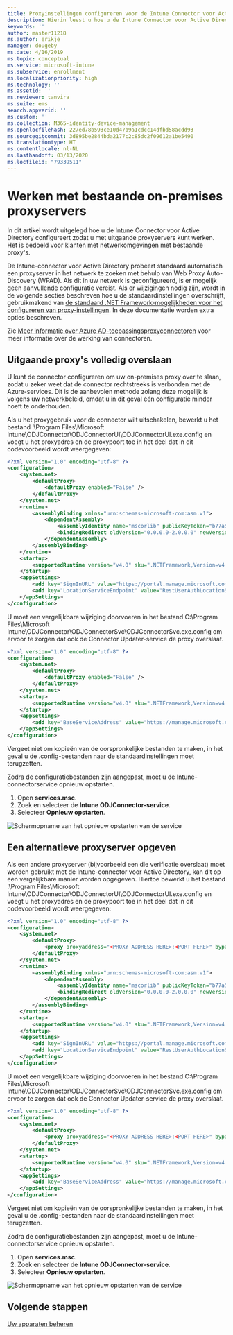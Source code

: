 ```yaml
---
title: Proxyinstellingen configureren voor de Intune Connector voor Active Directory
description: Hierin leest u hoe u de Intune Connector voor Active Directory moet configureren om te gebruiken in combinatie met bestaande on-premises proxyservers.
keywords: ''
author: master11218
ms.author: erikje
manager: dougeby
ms.date: 4/16/2019
ms.topic: conceptual
ms.service: microsoft-intune
ms.subservice: enrollment
ms.localizationpriority: high
ms.technology: ''
ms.assetid: ''
ms.reviewer: tanvira
ms.suite: ems
search.appverid: ''
ms.custom: ''
ms.collection: M365-identity-device-management
ms.openlocfilehash: 227ed78b593ce10d47b9a1cdcc14dfbd58acdd93
ms.sourcegitcommit: 3d895be2844bda2177c2c85dc2f09612a1be5490
ms.translationtype: HT
ms.contentlocale: nl-NL
ms.lasthandoff: 03/13/2020
ms.locfileid: "79339511"
---
```

# <a name="work-with-existing-on-premises-proxy-servers"></a>Werken met bestaande on-premises proxyservers

In dit artikel wordt uitgelegd hoe u de Intune Connector voor Active Directory configureert zodat u met uitgaande proxyservers kunt werken. Het is bedoeld voor klanten met netwerkomgevingen met bestaande proxy's.

De Intune-connector voor Active Directory probeert standaard automatisch een proxyserver in het netwerk te zoeken met behulp van Web Proxy Auto-Discovery (WPAD). Als dit in uw netwerk is geconfigureerd, is er mogelijk geen aanvullende configuratie vereist.  Als er wijzigingen nodig zijn, wordt in de volgende secties beschreven hoe u de standaardinstellingen overschrijft, gebruikmakend van [de standaard .NET Framework-mogelijkheden voor het configureren van proxy-instellingen](https://docs.microsoft.com/dotnet/framework/configure-apps/file-schema/network/defaultproxy-element-network-settings).  In deze documentatie worden extra opties beschreven.

Zie [Meer informatie over Azure AD-toepassingsproxyconnectoren](https://docs.microsoft.com/azure/active-directory/manage-apps/application-proxy-connectors) voor meer informatie over de werking van connectoren.

## <a name="completely-bypass-outbound-proxies"></a>Uitgaande proxy's volledig overslaan

U kunt de connector configureren om uw on-premises proxy over te slaan, zodat u zeker weet dat de connector rechtstreeks is verbonden met de Azure-services. Dit is de aanbevolen methode zolang deze mogelijk is volgens uw netwerkbeleid, omdat u in dit geval één configuratie minder hoeft te onderhouden.

Als u het proxygebruik voor de connector wilt uitschakelen, bewerkt u het bestand :\Program Files\Microsoft Intune\ODJConnector\ODJConnectorUI\ODJConnectorUI.exe.config en voegt u het proxyadres en de proxypoort toe in het deel dat in dit codevoorbeeld wordt weergegeven:

```xml
<?xml version="1.0" encoding="utf-8" ?>
<configuration>
    <system.net>  
        <defaultProxy>   
            <defaultProxy enabled="False" /> 
        </defaultProxy>  
    </system.net>
    <runtime>
        <assemblyBinding xmlns="urn:schemas-microsoft-com:asm.v1">
            <dependentAssembly>
                <assemblyIdentity name="mscorlib" publicKeyToken="b77a5c561934e089" culture="neutral"/>
                <bindingRedirect oldVersion="0.0.0.0-2.0.0.0" newVersion="4.6.0.0" />
            </dependentAssembly>
        </assemblyBinding>
    </runtime>
    <startup> 
        <supportedRuntime version="v4.0" sku=".NETFramework,Version=v4.6" />
    </startup>
    <appSettings>
        <add key="SignInURL" value="https://portal.manage.microsoft.com/Home/ClientLogon"/>
        <add key="LocationServiceEndpoint" value="RestUserAuthLocationService/RestUserAuthLocationService/ServiceAddresses"/>
    </appSettings>
</configuration>
```

U moet een vergelijkbare wijziging doorvoeren in het bestand C:\Program Files\Microsoft Intune\ODJConnector\ODJConnectorSvc\ODJConnectorSvc.exe.config om ervoor te zorgen dat ook de Connector Updater-service de proxy overslaat.

```xml
<?xml version="1.0" encoding="utf-8" ?>
<configuration>
    <system.net>  
        <defaultProxy>
            <defaultProxy enabled="False" /> 
        </defaultProxy>  
    </system.net>
    <startup>
        <supportedRuntime version="v4.0" sku=".NETFramework,Version=v4.6" />
    </startup>
    <appSettings>
        <add key="BaseServiceAddress" value="https://manage.microsoft.com/" />
    </appSettings>
</configuration>
```

Vergeet niet om kopieën van de oorspronkelijke bestanden te maken, in het geval u de .config-bestanden naar de standaardinstellingen moet terugzetten.

Zodra de configuratiebestanden zijn aangepast, moet u de Intune-connectorservice opnieuw opstarten. 

1. Open **services.msc**.
2. Zoek en selecteer de **Intune ODJConnector-service**.
3. Selecteer **Opnieuw opstarten**.

![Schermopname van het opnieuw opstarten van de service](./media/autopilot-hybrid-connector-proxy/service-restart.png)


## <a name="specifying-an-alternative-proxy-server"></a>Een alternatieve proxyserver opgeven

Als een andere proxyserver (bijvoorbeeld een die verificatie overslaat) moet worden gebruikt met de Intune-connector voor Active Directory, kan dit op een vergelijkbare manier worden opgegeven. Hiertoe bewerkt u het bestand :\Program Files\Microsoft Intune\ODJConnector\ODJConnectorUI\ODJConnectorUI.exe.config en voegt u het proxyadres en de proxypoort toe in het deel dat in dit codevoorbeeld wordt weergegeven:

```xml
<?xml version="1.0" encoding="utf-8" ?>
<configuration>
    <system.net>  
        <defaultProxy>   
            <proxy proxyaddress="<PROXY ADDRESS HERE>:<PORT HERE>" bypassonlocal="True" usesystemdefault="True"/>   
        </defaultProxy>  
    </system.net>
    <runtime>
        <assemblyBinding xmlns="urn:schemas-microsoft-com:asm.v1">
            <dependentAssembly>
                <assemblyIdentity name="mscorlib" publicKeyToken="b77a5c561934e089" culture="neutral"/>
                <bindingRedirect oldVersion="0.0.0.0-2.0.0.0" newVersion="4.6.0.0" />
            </dependentAssembly>
        </assemblyBinding>
    </runtime>
    <startup> 
        <supportedRuntime version="v4.0" sku=".NETFramework,Version=v4.6" />
    </startup>
    <appSettings>
        <add key="SignInURL" value="https://portal.manage.microsoft.com/Home/ClientLogon"/>
        <add key="LocationServiceEndpoint" value="RestUserAuthLocationService/RestUserAuthLocationService/ServiceAddresses"/>
    </appSettings>
</configuration>
```

U moet een vergelijkbare wijziging doorvoeren in het bestand C:\Program Files\Microsoft Intune\ODJConnector\ODJConnectorSvc\ODJConnectorSvc.exe.config om ervoor te zorgen dat ook de Connector Updater-service de proxy overslaat.

```xml
<?xml version="1.0" encoding="utf-8" ?>
<configuration>
    <system.net>  
        <defaultProxy>   
            <proxy proxyaddress="<PROXY ADDRESS HERE>:<PORT HERE>" bypassonlocal="True" usesystemdefault="True"/>   
        </defaultProxy>  
    </system.net>
    <startup>
        <supportedRuntime version="v4.0" sku=".NETFramework,Version=v4.6" />
    </startup>
    <appSettings>
        <add key="BaseServiceAddress" value="https://manage.microsoft.com/" />
    </appSettings>
</configuration>
```

Vergeet niet om kopieën van de oorspronkelijke bestanden te maken, in het geval u de .config-bestanden naar de standaardinstellingen moet terugzetten.

Zodra de configuratiebestanden zijn aangepast, moet u de Intune-connectorservice opnieuw opstarten. 

1. Open **services.msc**.
2. Zoek en selecteer de **Intune ODJConnector-service**.
3. Selecteer **Opnieuw opstarten**.

![Schermopname van het opnieuw opstarten van de service](./media/autopilot-hybrid-connector-proxy/service-restart.png)


## <a name="next-steps"></a>Volgende stappen

[Uw apparaten beheren](../remote-actions/device-management.md)
